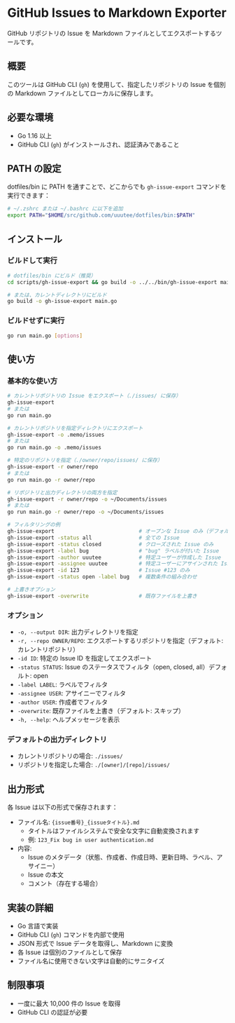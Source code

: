 # GitHub Issues to Markdown Exporter

GitHub リポジトリの Issue を Markdown ファイルとしてエクスポートするツールです。

## 概要

このツールは GitHub CLI (`gh`) を使用して、指定したリポジトリの Issue を個別の Markdown ファイルとしてローカルに保存します。

## 必要な環境

- Go 1.16 以上
- GitHub CLI (`gh`) がインストールされ、認証済みであること

## PATH の設定

dotfiles/bin に PATH を通すことで、どこからでも `gh-issue-export` コマンドを実行できます：

```bash
# ~/.zshrc または ~/.bashrc に以下を追加
export PATH="$HOME/src/github.com/uuutee/dotfiles/bin:$PATH"
```

## インストール

### ビルドして実行

```bash
# dotfiles/bin にビルド（推奨）
cd scripts/gh-issue-export && go build -o ../../bin/gh-issue-export main.go

# または、カレントディレクトリにビルド
go build -o gh-issue-export main.go
```

### ビルドせずに実行

```bash
go run main.go [options]
```

## 使い方

### 基本的な使い方

```bash
# カレントリポジトリの Issue をエクスポート（./issues/ に保存）
gh-issue-export
# または
go run main.go

# カレントリポジトリを指定ディレクトリにエクスポート
gh-issue-export -o .memo/issues
# または
go run main.go -o .memo/issues

# 特定のリポジトリを指定（./owner/repo/issues/ に保存）
gh-issue-export -r owner/repo
# または
go run main.go -r owner/repo

# リポジトリと出力ディレクトリの両方を指定
gh-issue-export -r owner/repo -o ~/Documents/issues
# または
go run main.go -r owner/repo -o ~/Documents/issues

# フィルタリングの例
gh-issue-export                           # オープンな Issue のみ（デフォルト）
gh-issue-export -status all               # 全ての Issue
gh-issue-export -status closed            # クローズされた Issue のみ
gh-issue-export -label bug                # "bug" ラベルが付いた Issue
gh-issue-export -author uuutee            # 特定ユーザーが作成した Issue
gh-issue-export -assignee uuutee          # 特定ユーザーにアサインされた Issue
gh-issue-export -id 123                   # Issue #123 のみ
gh-issue-export -status open -label bug   # 複数条件の組み合わせ

# 上書きオプション
gh-issue-export -overwrite                # 既存ファイルを上書き
```

### オプション

- `-o, --output DIR`: 出力ディレクトリを指定
- `-r, --repo OWNER/REPO`: エクスポートするリポジトリを指定（デフォルト: カレントリポジトリ）
- `-id ID`: 特定の Issue ID を指定してエクスポート
- `-status STATUS`: Issue のステータスでフィルタ（open, closed, all）デフォルト: open
- `-label LABEL`: ラベルでフィルタ
- `-assignee USER`: アサイニーでフィルタ
- `-author USER`: 作成者でフィルタ
- `-overwrite`: 既存ファイルを上書き（デフォルト: スキップ）
- `-h, --help`: ヘルプメッセージを表示

### デフォルトの出力ディレクトリ

- カレントリポジトリの場合: `./issues/`
- リポジトリを指定した場合: `./[owner]/[repo]/issues/`

## 出力形式

各 Issue は以下の形式で保存されます：

- ファイル名: `{issue番号}_{issueタイトル}.md`
  - タイトルはファイルシステムで安全な文字に自動変換されます
  - 例: `123_Fix bug in user authentication.md`
- 内容:
  - Issue のメタデータ（状態、作成者、作成日時、更新日時、ラベル、アサイニー）
  - Issue の本文
  - コメント（存在する場合）

## 実装の詳細

- Go 言語で実装
- GitHub CLI (`gh`) コマンドを内部で使用
- JSON 形式で Issue データを取得し、Markdown に変換
- 各 Issue は個別のファイルとして保存
- ファイル名に使用できない文字は自動的にサニタイズ

## 制限事項

- 一度に最大 10,000 件の Issue を取得
- GitHub CLI の認証が必要
